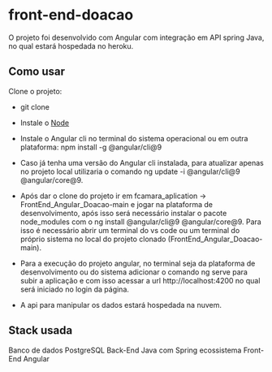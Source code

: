# front-end-doacao

O projeto foi desenvolvido com Angular com integração em API spring Java, no qual estará hospedada no heroku. 

## Como usar

Clone o projeto:
* git clone

* Instale o [Node](https://nodejs.org/en/)

* Instale o Angular cli no terminal do sistema operacional ou em outra plataforma: npm install -g @angular/cli@9

* Caso já tenha uma versão do Angular cli instalada, para atualizar apenas no projeto local utilizaria o comando ng update -i @angular/cli@9 @angular/core@9.
 
* Após dar o clone do projeto ir em fcamara_aplication -> FrontEnd_Angular_Doacao-main e jogar na plataforma de desenvolvimento, após isso será necessário instalar o pacote     node_modules com o ng install @angular/cli@9 @angular/core@9. Para isso é necessário abrir um terminal do vs code
ou um terminal do próprio sistema no local do projeto clonado (FrontEnd_Angular_Doacao-main).
  
* Para a execução do projeto angular, no terminal seja da plataforma de desenvolvimento ou do sistema adicionar o comando ng serve para subir a aplicação e com isso acessar a
  url http://localhost:4200 no qual será iniciado no login da página.
* A api para manipular os dados estará hospedada na nuvem. 

## Stack usada
Banco de dados PostgreSQL
Back-End Java com Spring ecossistema
Front-End Angular
